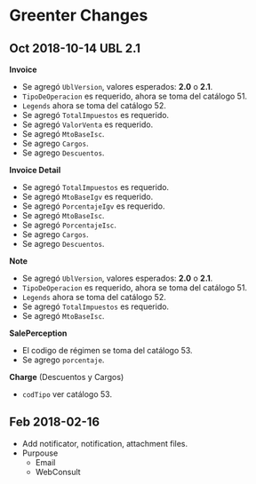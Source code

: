 # Greenter Changes

## Oct 2018-10-14 UBL 2.1

**Invoice**
- Se agregó `UblVersion`, valores esperados: **2.0** o **2.1**.
- `TipoDeOperacion` es requerido, ahora se toma del catálogo 51.
- `Legends` ahora se toma del catálogo 52.
- Se agregó `TotalImpuestos` es requerido.
- Se agregó `ValorVenta` es requerido.
- Se agregó `MtoBaseIsc`.
- Se agrego `Cargos`.
- Se agrego `Descuentos`.

**Invoice Detail**
- Se agregó `TotalImpuestos` es requerido.
- Se agregó `MtoBaseIgv` es requerido. 
- Se agregó `PorcentajeIgv` es requerido.
- Se agregó `MtoBaseIsc`. 
- Se agregó `PorcentajeIsc`.
- Se agrego `Cargos`.
- Se agrego `Descuentos`.

**Note**
- Se agregó `UblVersion`, valores esperados: **2.0** o **2.1**.
- `TipoDeOperacion` es requerido, ahora se toma del catálogo 51.
- `Legends` ahora se toma del catálogo 52.
- Se agregó `TotalImpuestos` es requerido.
- Se agregó `MtoBaseIsc`.

**SalePerception**
- El codigo de régimen se toma del catálogo 53.
- Se agrego `porcentaje`.

**Charge** (Descuentos y Cargos)
- `codTipo` ver catálogo 53.

## Feb 2018-02-16
- Add notificator, notification, attachment files.
- Purpouse
    - Email
    - WebConsult